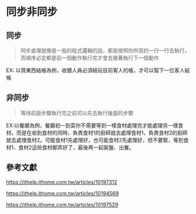 # 同步非同步

## 同步

> 同步處理就像是一般的程式邏輯的話，都是按照你所寫的一行一行去執行，而順序必定都是前一個動作執行完才會去接著執行下一個動作

EX:
以買東西結帳為例，收銀人員必須結玩目前客人的帳，才可以幫下一位客人結帳


## 非同步

> 等待前面步驟執行完之前可以先去執行後面的步驟

EX:以餐廳為例，餐廳初一到菜你不需要等到一樣食材處理完才能處理另一樣食材。而是在收到食材的同時，負責食材1的廚師就去處理食材1，負責食材2的廚師就去處理食材2。可能食材1先處理好，也可能食材2先處理好，但不要緊，等到食材1、食材2這些食材都弄好了，最後再一起裝盤、出餐。



## 參考文獻
https://ithelp.ithome.com.tw/articles/10197312

https://ithelp.ithome.com.tw/articles/10194569

https://ithelp.ithome.com.tw/articles/10197529